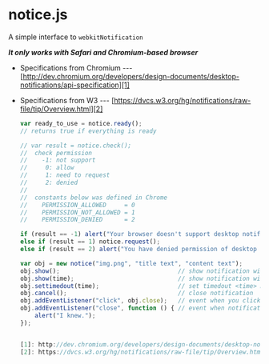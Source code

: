 notice.js
=========

A simple interface to `webkitNotification`

***It only works with Safari and Chromium-based browser***

* Specifications from Chromium
--- [http://dev.chromium.org/developers/design-documents/desktop-notifications/api-specification][1]
* Specifications from W3
--- [https://dvcs.w3.org/hg/notifications/raw-file/tip/Overview.html][2]



    ```javascript
    var ready_to_use = notice.ready();
    // returns true if everything is ready
    
    // var result = notice.check();
    //  check permission
    //    -1: not support
    //     0: allow
    //     1: need to request
    //     2: denied
    // 
    //  constants below was defined in Chrome
    //    PERMISSION_ALLOWED     = 0
    //    PERMISSION_NOT_ALLOWED = 1
    //    PERMISSION_DENIED      = 2
    
    if (result == -1) alert("Your browser doesn't support desktop notification.");
    else if (result == 1) notice.request();
    else if (result == 2) alert("You have denied permission of desktop notification.");
    
    var obj = new notice("img.png", "title text", "content text");
    obj.show();                                 // show notification without timedout
    obj.show(time);                             // show notification with timedout <time> ms
    obj.settimedout(time);                      // set timedout <time> ms for notification
    obj.cancel();                               // close notification
    obj.addEventListener("click", obj.close);   // event when you click the notification box
    obj.addEventListener("close", function () { // event when notification box closed
        alert("I knew.");
    });


  [1]: http://dev.chromium.org/developers/design-documents/desktop-notifications/api-specification
  [2]: https://dvcs.w3.org/hg/notifications/raw-file/tip/Overview.html
